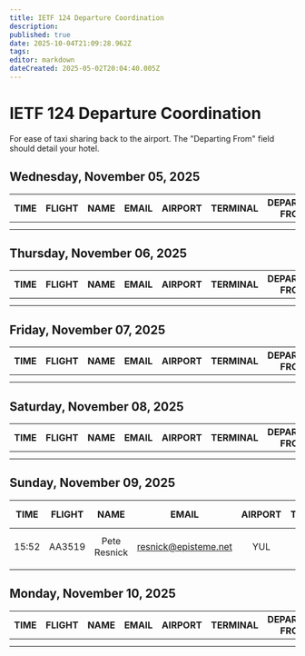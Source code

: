 ```yaml
---
title: IETF 124 Departure Coordination
description: 
published: true
date: 2025-10-04T21:09:28.962Z
tags: 
editor: markdown
dateCreated: 2025-05-02T20:04:40.005Z
---
```


# IETF 124 Departure Coordination
For ease of taxi sharing back to the airport. The "Departing From" field should detail your hotel. 

## Wednesday, November 05, 2025

| TIME | FLIGHT | NAME | EMAIL | AIRPORT | TERMINAL | DEPARTING FROM | NOTES |
|:----:|:------:|:----:|:-----:|:-------:|:--------:|:-----------:|:-----:|
|      |        |      |       |         |          |             |       |
|      |        |      |       |         |          |             |       |

## Thursday, November 06, 2025

| TIME | FLIGHT | NAME | EMAIL | AIRPORT | TERMINAL | DEPARTING FROM | NOTES |
|:----:|:------:|:----:|:-----:|:-------:|:--------:|:-----------:|:-----:|
|   |      |       |     |         |          |     |       |       |
|      |        |      |       |         |          |             |       |

## Friday, November 07, 2025

| TIME | FLIGHT | NAME | EMAIL | AIRPORT | TERMINAL | DEPARTING FROM | NOTES |
|:----:|:------:|:----:|:-----:|:-------:|:--------:|:-----------:|:-----:|
|      |        |      |       |         |          |             |       |
|      |        |      |       |         |          |             |       |


## Saturday, November 08, 2025

| TIME | FLIGHT | NAME | EMAIL | AIRPORT | TERMINAL | DEPARTING FROM | NOTES |
|:----:|:------:|:----:|:-----:|:-------:|:--------:|:-----------:|:-----:|
|  |  |  |  |  |  |   |   |
|      |        |      |       |         |          |             |       |


## Sunday, November 09, 2025

| TIME | FLIGHT | NAME | EMAIL | AIRPORT | TERMINAL | DEPARTING FROM | NOTES |
|:-----:|:------:|:----:|:-----:|:-------:|:--------:|:-----------:|:-----:|
| 15:52 | AA3519 | Pete Resnick | resnick@episteme.net | YUL |  | Fairmont | Time is flight time |
|       |        |      |       |         |          |             |       |

## Monday, November 10, 2025

| TIME | FLIGHT | NAME | EMAIL | AIRPORT | TERMINAL | DEPARTING FROM | NOTES |
|:----:|:------:|:----:|:-----:|:-------:|:--------:|:-----------:|:-----:|
|      |        |      |       |         |          |             |       |
|      |        |      |       |         |          |             |       |